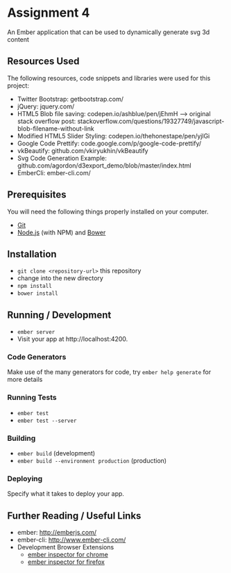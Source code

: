 # Assignment 4

An Ember application that can be used to dynamically generate svg 3d content

## Resources Used

The following resources, code snippets and libraries were used for this project:
* Twitter Bootstrap: getbootstrap.com/
* jQuery: jquery.com/
* HTML5 Blob file saving: codepen.io/ashblue/pen/jEhmH
  --> original stack overflow post: stackoverflow.com/questions/19327749/javascript-blob-filename-without-link
* Modified HTML5 Slider Styling: codepen.io/thehonestape/pen/yjlGi
* Google Code Prettify: code.google.com/p/google-code-prettify/
* vkBeautify: github.com/vkiryukhin/vkBeautify
* Svg Code Generation Example: github.com/agordon/d3export_demo/blob/master/index.html
* EmberCli: ember-cli.com/

## Prerequisites

You will need the following things properly installed on your computer.

* [Git](http://git-scm.com/)
* [Node.js](http://nodejs.org/) (with NPM) and [Bower](http://bower.io/)

## Installation

* `git clone <repository-url>` this repository
* change into the new directory
* `npm install`
* `bower install`

## Running / Development

* `ember server`
* Visit your app at http://localhost:4200.

### Code Generators

Make use of the many generators for code, try `ember help generate` for more details

### Running Tests

* `ember test`
* `ember test --server`

### Building

* `ember build` (development)
* `ember build --environment production` (production)

### Deploying

Specify what it takes to deploy your app.

## Further Reading / Useful Links

* ember: http://emberjs.com/
* ember-cli: http://www.ember-cli.com/
* Development Browser Extensions
  * [ember inspector for chrome](https://chrome.google.com/webstore/detail/ember-inspector/bmdblncegkenkacieihfhpjfppoconhi)
  * [ember inspector for firefox](https://addons.mozilla.org/en-US/firefox/addon/ember-inspector/)

